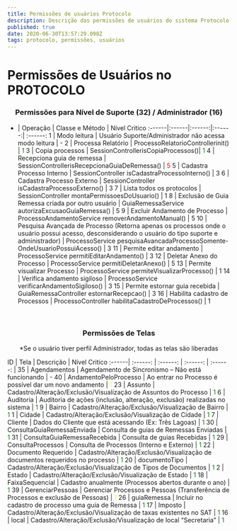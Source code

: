 ```yaml
---
title: Permissões de usuários Protocolo
description: Descrição das permissões de usuários do sistema Protocolo
published: true
date: 2020-06-30T13:57:29.098Z
tags: protocolo, permissões, usuários
---
```


# Permissões de Usuários no PROTOCOLO
### <center>Permissões para Nível de Suporte (32) / Administrador (16)</center> 

* | Operação | Classe e Método | Nível Critico
:------|:------|:------:|:------:| :------:
1 | Modo leitura | Usuário Suporte/Administrador não acessa modo leitura | -
2 | Processa Relatório | ProcessoRelatorioControllerinit() | <span style="color:green">1</span>
3 | Copia processos | SessionControllerisCopiaProcessos()| <span style="color:green">1</span>
4 | Recepciona guia de remessa | SessionControllerisRecepcionaGuiaDeRemessa() | <span style="color:red">5</span>
5  |  Cadastra Processo Interno  |  SessionController isCadastraProcessoInterno()  |  3
6  |  Cadastra Processo Externo  |  SessionController isCadastraProcessoExterno()  |  3
7  |  Lista todos os protocolos  |  SessionController montaPermissoesDoUsuario()  |  1
8  |  Exclusão de Guia Remessa criada por outro usuário  |  GuiaRemessaService autorizaExcusaoGuiaRemessa()  |  5
9  |  Excluir Andamento de Processo  |  ProcessoAndamentoService removerAndamentoManual()  |  5
10  |  Pesquisa Avançada de Processo (Retorna apenas os processos onde o usuário possui acesso, desconsiderando o usuário do tipo suporte e administrador)  |  ProcessoService pesquisaAvancadaProcessoSomente- OndeUsuarioPossuiAcesso()  |  3
11  |  Permite editar andamento  |  ProcessoService permitiEditarAndamento()  |  3
12  |  Deletar Anexo do Processo  |  ProcessoService permitiDeletarAnexo()  |  5
13  |  Permite visualizar Processo  |  ProcessoService permiteVisualizarProcesso()  |  1
14  |  Verifica andamento sigiloso  |  ProcessoService verificarAndamentoSigiloso()  |  3
15  |  Permite estornar guia recebida  |  GuiaRemessaController estornarRecepcao()  |  3
16  |  Habilita cadastro de Processos  |  ProcessoController habilitaCadastroDeProcessos()  |  1

<br/>

### <center> Permissões de Telas </center> 
<center>*Se o usuário tiver perfil Administrador, todas as telas são liberadas</center>

ID | Tela | Descrição | Nível Critico
:------| :------: | :------: | :------: | :------: |
35  |  Agendamentos  |  Agendamento de Sincronismo – Não está funcionando  |  -
40  |  AndamentoPeloProcesso  |  Ao entrar no Processo é possível dar um novo andamento  |  <span style="color:yellow">1</span>
23  |  Assunto  |  Cadastro/Alteração/Exclusão/Visualização de Assuntos do Processo  |  <span style="color:green">1</span>
6  |  Auditoria  |  Auditoria de ações (inclusão, alteração, exclusão) realizadas no sistema  |  <span style="color:green">1</span>
9  |  Bairro  |  Cadastro/Alteração/Exclusão/Visualização de Bairro  |  <span style="color:green">1</span>
1  |  Cidade  |  Cadastro/Alteração/Exclusão/Visualização de Cidade  |  <span style="color:green">1</span>
7  |  Cliente  |  Dados do Cliente que está acessando (Ex: Três Lagoas)  |  <span style="color:green">1</span>
30  |  ConsultaGuiaRemessaEnviada  |  Consulta de guias de Remessas Enviadas  |  <span style="color:green">1</span>
31  |  ConsultaGuiaRemessaRecebida  |  Consulta de guias Recebidas  |  <span style="color:green">1</span>
29  |  ConsultaProcessos  |  Consulta de Processos (Interno e Externo)  |  <span style="color:green">1</span>
22  |  Documento Requerido  |  Cadastro/Alteração/Exclusão/Visualização de documentos requeridos no processo  |  <span style="color:green">1</span>
20  |  documentoTipo  |  Cadastro/Alteração/Exclusão/Visualização de Tipos de Documentos  |  <span style="color:green">1</span>
2  |  Estado  |  Cadastro/Alteração/Exclusão/Visualização de Estado  |  <span style="color:green">1</span>
18  |  FaixaSequencial  |  Cadastro anualmente (Processos abertos durante o ano)  |  <span style="color:green">1</span>
39  |  GerenciarPessoas  |  Gerenciar Processos e Pessoas (Transferência de Processos e exclusão de Pessoas)  |  <span style="color:yellow">1</span>
26  |  guiaRemessa  |  Incluir no cadastro de processo uma guia de Remessa  |  <span style="color:green">1</span>
17  |  Imposto  |  Cadastro/Alteração/Exclusão/Visualização de taxas existentes no SAT  |  <span style="color:green">1</span>
16  |  local  |  Cadastro/Alteração/Exclusão/Visualização de local “Secretaria”  |  <span style="color:green">1</span>